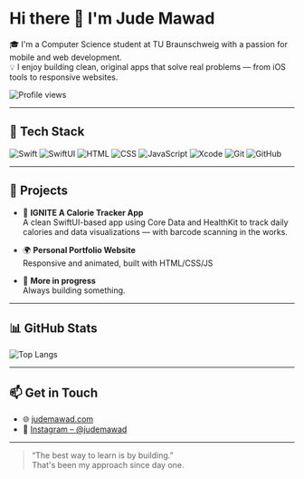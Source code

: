 # Hi there 👋 I'm Jude Mawad

🎓 I'm a Computer Science student at TU Braunschweig with a passion for mobile and web development.  
💡 I enjoy building clean, original apps that solve real problems — from iOS tools to responsive websites.

![Profile views](https://komarev.com/ghpvc/?username=judemawad&color=blue&style=flat)

---

## 🔧 Tech Stack

![Swift](https://img.shields.io/badge/-Swift-orange?style=flat&logo=swift)
![SwiftUI](https://img.shields.io/badge/-SwiftUI-5D5DFF?style=flat&logo=swift)
![HTML](https://img.shields.io/badge/-HTML5-E34F26?style=flat&logo=html5)
![CSS](https://img.shields.io/badge/-CSS3-1572B6?style=flat&logo=css3)
![JavaScript](https://img.shields.io/badge/-JavaScript-F7DF1E?style=flat&logo=javascript)
![Xcode](https://img.shields.io/badge/-Xcode-147EFB?style=flat&logo=xcode)
![Git](https://img.shields.io/badge/-Git-F05032?style=flat&logo=git)
![GitHub](https://img.shields.io/badge/-GitHub-181717?style=flat&logo=github)

---

## 🚀 Projects

- 📱 **IGNITE A Calorie Tracker App**  
  A clean SwiftUI-based app using Core Data and HealthKit to track daily calories and data visualizations — with barcode scanning in the works.

- 🌍 **Personal Portfolio Website**  
  Responsive and animated, built with HTML/CSS/JS

- 🔧 **More in progress**  
 Always building something.

---

## 📊 GitHub Stats

![Top Langs](https://github-readme-stats.vercel.app/api/top-langs/?username=JoudMawad&layout=compact)

---

## 📫 Get in Touch

- 🌐 [judemawad.com](https://judemawad.com)
- 📸 [Instagram – @judemawad]([https://www.instagram.com/judemawad/](https://www.instagram.com/jude_mawad/?igsh=c3oxYjN0MHFjZTJn&utm_source=qr))

---

> “The best way to learn is by building.”  
That's been my approach since day one.

